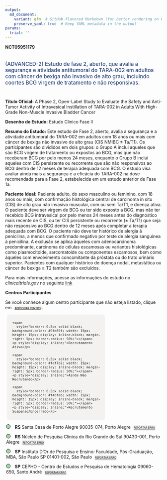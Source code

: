 ```yaml
---
output: 
  md_document:
    variant: gfm  # GitHub-flavored Markdown (for better rendering on GitHub)
    preserve_yaml: true  # Keep YAML metadata in the output
params:
  trial: ''
---
```


<script async src="https://scripts.simpleanalyticscdn.com/latest.js"></script>

**NCT05951179**

<div style="padding: 5px 5px 5px 0px; font-size: 1.20em; font-weight: 500; color: #2E4A7F; text-align: left; margin-bottom: 20px">

(ADVANCED-2) Estudo de fase 2, aberto, que avalia a segurança e
atividade antitumoral do TARA-002 em adultos com câncer de bexiga não
invasivo de alto grau, incluindo coortes BCG virgem de tratamento e não
responsivas.

</div>

**Título Oficial:** A Phase 2, Open-Label Study to Evaluate the Safety
and Anti-Tumor Activity of Intravesical Instillation of TARA-002 in
Adults With High-Grade Non-Muscle Invasive Bladder Cancer

**Desenho do Estudo:** Estudo Clinico Fase II

**Resumo do Estudo:** Este estudo de Fase 2, aberto, avalia a segurança
e a atividade antitumoral do TARA-002 em adultos com 18 anos ou mais com
câncer de bexiga não invasivo de alto grau (CIS NMIBC ± Ta/T1). Os
participantes são divididos em dois grupos: o Grupo A inclui aqueles que
são BCG virgem de tratamento ou expostos ao BCG, mas que não receberam
BCG por pelo menos 24 meses, enquanto o Grupo B inclui aqueles com CIS
persistente ou recorrente que são não responsivos ao BCG dentro de 12
meses de terapia adequada com BCG. O estudo visa avaliar ainda mais a
segurança e a eficácia do TARA-002 na dose recomendada para a Fase 2,
estabelecida em um estudo anterior de Fase 1a.

**Paciente Ideal:** Paciente adulto, do sexo masculino ou feminino, com
18 anos ou mais, com confirmação histológica central de carcinoma in
situ (CIS) de alto grau não invasivo muscular, com ou sem Ta/T1, e
doença ativa. O paciente deve ser virgem de BCG ou ter sido exposto a
BCG, mas não ter recebido BCG intravesical por pelo menos 24 meses antes
do diagnóstico mais recente de CIS, ou ter CIS persistente ou recorrente
(± Ta/T1) que seja não responsivo ao BCG dentro de 12 meses após
completar a terapia adequada com BCG. O paciente não deve ter histórico
de alergia à penicilina, a menos que confirmado negativo por teste de
alergia sanguínea à penicilina. A exclusão se aplica àqueles com
adenocarcinoma predominante, carcinoma de células escamosas ou variantes
histológicas como plasmocitoide, sarcomatoide ou componentes escamosos,
bem como àqueles com envolvimento concomitante da próstata ou do trato
urinário superior. Pacientes com qualquer histórico de doença nodal,
metastática ou câncer de bexiga ≥ T2 também são excluídos.

Para mais informações, acesse as informações do estudo no
*clinicaltrials.gov* no seguinte
[link](https://clinicaltrials.gov/ct2/show/NCT05951179)

**Centros Participantes**

Se você conhece algum centro participante que não esteja listado, clique
em
<span style="color: #2E4A7F; margin-left: 2px; padding: 4px; background-color: #f3f2f1; border-radius: 8px; font-weight: 500; font-size: 0.6em"><a
href="https://cancertrialsbr.shinyapps.io/formsapp?study_nct_id=NCT05951179&amp;location_id=N%2FA&amp;location_full_name=N%2FA&amp;form_type=Adicionar%20Centro"
target="_blank">ADICIONAR CENTRO</a></span>.

<div style="margin-bottom: 8px; margin-left: 5px; padding: 8px; max-width: 300px; background-color: #f3f2f1; border-radius: 8px; font-size: 0.9em">

<div style="margin-left: 10px;">

    <span 
      style="border: 0.5px solid black; background-color: #9fd89f; width: 15px; height: 15px; display: inline-block; margin-right: 5px; border-radius: 50%;"></span>
    <p style="display: inline;">Recrutamento Ativo</p>

</div>

<div style="margin-left: 10px;">

    <span 
      style="border: 0.5px solid black; background-color: #fef7b2; width: 15px; height: 15px; display: inline-block; margin-right: 5px; border-radius: 50%;"></span>
    <p style="display: inline;">Ainda Não Recrutando</p>

</div>

<div style="margin-left: 10px;">

    <span 
      style="border: 0.5px solid black; background-color: #f4bfab; width: 15px; height: 15px; display: inline-block; margin-right: 5px; border-radius: 50%;"></span>
    <p style="display: inline;">Recrutamento Suspenso/Encerrado</p>

</div>

</div>

<div style="margin: 3px;">

<span style="border: 0.5px solid black; display: inline-block; width: 12px; height: 12px; border-radius: 50%; margin-right: 10px; padding-bottom: 0px; background-color: #9fd89f;"></span>
<b>RS</b> Santa Casa de Porto Alegre 90035-074, Porto Alegre
<span style="color: #2E4A7F; margin-left: 2px; padding: 4px; background-color: #f3f2f1; border-radius: 8px; font-weight: 500; font-size: 0.6em"><a
href="https://cancertrialsbr.shinyapps.io/formsapp?study_nct_id=NCT05951179&amp;location_id=SANTACASADEMISERICORDIADEPORTOALEGREPORTOALEGRERIOGRANDEDOSUL90035070BRAZIL&amp;location_full_name=Santa%20Casa%20de%20Porto%20Alegre%2C%2090035-074%2C%20Porto%20Alegre&amp;form_type=Reportar%20Erro"
target="_blank">REPORTAR ERRO</a></span>

</div>

<div style="margin: 3px;">

<span style="border: 0.5px solid black; display: inline-block; width: 12px; height: 12px; border-radius: 50%; margin-right: 10px; padding-bottom: 0px; background-color: #9fd89f;"></span>
<b>RS</b> Núcleo de Pesquisa Clínica do Rio Grande do Sul 90430-001,
Porto Alegre
<span style="color: #2E4A7F; margin-left: 2px; padding: 4px; background-color: #f3f2f1; border-radius: 8px; font-weight: 500; font-size: 0.6em"><a
href="https://cancertrialsbr.shinyapps.io/formsapp?study_nct_id=NCT05951179&amp;location_id=NUCLEODEPESQUISACLINICADORIOGRANDESOSULPORTOALEGRERIOGRANDEDOSUL90430001BRAZIL&amp;location_full_name=N%C3%BAcleo%20de%20Pesquisa%20Cl%C3%ADnica%20do%20Rio%20Grande%20do%20Sul%2C%2090430-001%2C%20Porto%20Alegre&amp;form_type=Reportar%20Erro"
target="_blank">REPORTAR ERRO</a></span>

</div>

<div style="margin: 3px;">

<span style="border: 0.5px solid black; display: inline-block; width: 12px; height: 12px; border-radius: 50%; margin-right: 10px; padding-bottom: 0px; background-color: #9fd89f;"></span>
<b>SP</b> Instituto D’Or de Pesquisa e Ensino: Faculdade, Pós-Graduação,
MBA, São Paulo SP 01401-002, São Paulo
<span style="color: #2E4A7F; margin-left: 2px; padding: 4px; background-color: #f3f2f1; border-radius: 8px; font-weight: 500; font-size: 0.6em"><a
href="https://cancertrialsbr.shinyapps.io/formsapp?study_nct_id=NCT05951179&amp;location_id=INSTITUTODORDEPESQUISAEENSINOJARDIMPAULISTASAOPAULO01401002BRAZIL&amp;location_full_name=Instituto%20D%27Or%20de%20Pesquisa%20e%20Ensino%3A%20Faculdade%2C%20P%C3%B3s-Gradua%C3%A7%C3%A3o%2C%20MBA%2C%20S%C3%A3o%20Paulo%20SP%2C%2001401-002%2C%20S%C3%A3o%20Paulo&amp;form_type=Reportar%20Erro"
target="_blank">REPORTAR ERRO</a></span>

</div>

<div style="margin: 3px;">

<span style="border: 0.5px solid black; display: inline-block; width: 12px; height: 12px; border-radius: 50%; margin-right: 10px; padding-bottom: 0px; background-color: #9fd89f;"></span>
<b>SP</b> CEPHO - Centro de Estudos e Pesquisa de Hematologia 09060-650,
Santo André
<span style="color: #2E4A7F; margin-left: 2px; padding: 4px; background-color: #f3f2f1; border-radius: 8px; font-weight: 500; font-size: 0.6em"><a
href="https://cancertrialsbr.shinyapps.io/formsapp?study_nct_id=NCT05951179&amp;location_id=FACULDADEDEMEDICINAABCCEPHOSANTOANDRESAOPAULO09060650BRAZIL&amp;location_full_name=CEPHO%20-%20Centro%20de%20Estudos%20e%20Pesquisa%20de%20Hematologia%2C%2009060-650%2C%20Santo%20Andr%C3%A9&amp;form_type=Reportar%20Erro"
target="_blank">REPORTAR ERRO</a></span>

</div>
